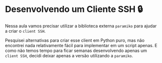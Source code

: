 # Desenvolvendo um Cliente SSH 🔒

Nessa aula vamos precisar utilizar a biblioteca externa `paramiko` para ajudar a criar o `client SSH`.

Pesquisei alternativas para criar esse client em Python puro, mas não encontrei nada relativamente fácil para implementar em um script apenas. E como não temos tempo para ficar semanas desenvolvendo apenas um `client SSH`, decidi deixar apenas a versão utilizando a `paramiko`.